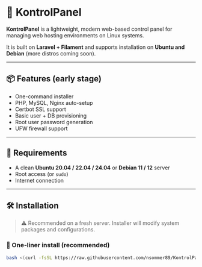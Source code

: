 # 🚀 KontrolPanel

**KontrolPanel** is a lightweight, modern web-based control panel for managing web hosting environments on Linux systems.

It is built on **Laravel + Filament** and supports installation on **Ubuntu and Debian** (more distros coming soon).

---

## 📦 Features (early stage)

- One-command installer
- PHP, MySQL, Nginx auto-setup
- Certbot SSL support
- Basic user + DB provisioning
- Root user password generation
- UFW firewall support

---

## 🧰 Requirements

- A clean **Ubuntu 20.04 / 22.04 / 24.04** or **Debian 11 / 12** server
- Root access (or `sudo`)
- Internet connection

---

## 🛠️ Installation

> ⚠️ Recommended on a fresh server. Installer will modify system packages and configurations.

### 🔹 One-liner install (recommended)

```bash
bash <(curl -fsSL https://raw.githubusercontent.com/nsommer89/KontrolPanel/master/install.sh)
